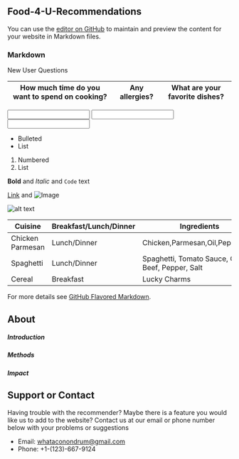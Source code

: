 ## Food-4-U-Recommendations

You can use the [editor on GitHub](https://github.com/ajf01/Recipe-Recommender-Website/edit/main/README.md) to maintain and preview the content for your website in Markdown files.

### Markdown
New User Questions


| How much time do you want to spend on cooking? | Any allergies? | What are your favorite dishes? |
|------------------------------------------------|----------------|--------------------------------|
 <input type="text" id="name" name="name"/>  <input type="text" id="name" name="name"/>  <input type="text" id="name" name="name"/> 

- Bulleted
- List

1. Numbered
2. List

**Bold** and _Italic_ and `Code` text

[Link](url) and ![Image](src)

![alt text](https://unsplash.com/photos/s-fD5Tpew2k)

| Cuisine | Breakfast/Lunch/Dinner | Ingredients |
|-------|--------|---------|
| Chicken Parmesan | Lunch/Dinner | Chicken,Parmesan,Oil,Pepper,Salt |
| Spaghetti | Lunch/Dinner | Spaghetti, Tomato Sauce, Ground Beef, Pepper, Salt |
| Cereal | Breakfast | Lucky Charms |

For more details see [GitHub Flavored Markdown](https://guides.github.com/features/mastering-markdown/).

## About

##### Introduction


##### Methods


##### Impact


## Support or Contact

Having trouble with the recommender? Maybe there is a feature you would like us to add to the website? Contact us at our email or phone number below with your problems or suggestions 

- Email: whataconondrum@gmail.com
- Phone: +1-(123)-667-9124
